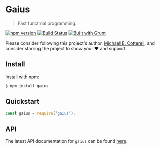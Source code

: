 # Gaius

> Fast functinal programming.

[![npm version](https://badge.fury.io/js/gaius.svg)](https://badge.fury.io/js/gaius)
[![Build Status](https://travis-ci.com/cotterell/gaius.svg?branch=main)](https://travis-ci.com/cotterell/gaius)
[![Built with Grunt](https://cdn.gruntjs.com/builtwith.svg)](https://gruntjs.com/)

Please consider following this project's author, [Michael E. Cotterell](https://github.com/mepcotterell),
and consider starring the project to show your :heart: and support.

## Install

Install with [npm](https://www.npmjs.com/):

```sh
$ npm install gaius
```

## Quickstart

```js
const gaius = require('gaius');
```

## API

The latest API documentation for `gaius` can be found
[here](https://cotterell.github.io/gaius/gaius@latest/docs).
